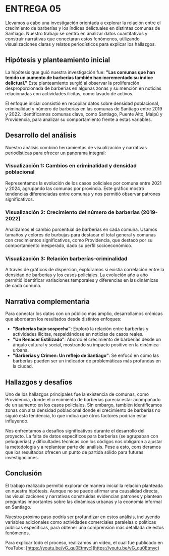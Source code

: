 # ENTREGA 05

Llevamos a cabo una investigación orientada a explorar la relación entre el crecimiento de barberías y los índices delictuales en distintas comunas de Santiago. Nuestro trabajo se centró en analizar datos cuantitativos y construir narrativas que conectaran estos fenómenos, utilizando visualizaciones claras y relatos periodísticos para explicar los hallazgos.

## Hipótesis y planteamiento inicial

La hipótesis que guió nuestra investigación fue: **"Las comunas que han tenido un aumento de barberías también han incrementado su índice delictual."** Este planteamiento surgió al observar la proliferación desproporcionada de barberías en algunas zonas y su mención en noticias relacionadas con actividades ilícitas, como lavado de activos.

El enfoque inicial consistió en recopilar datos sobre densidad poblacional, criminalidad y número de barberías en las comunas de Santiago entre 2019 y 2022. Identificamos comunas clave, como Santiago, Puente Alto, Maipú y Providencia, para analizar su comportamiento frente a estas variables.

## Desarrollo del análisis

Nuestro análisis combinó herramientas de visualización y narrativas periodísticas para ofrecer un panorama integral:

### Visualización 1: Cambios en criminalidad y densidad poblacional

Representamos la evolución de los casos policiales por comuna entre 2021 y 2024, agrupando las comunas por provincia. Este gráfico mostró tendencias diferenciadas entre comunas y nos permitió observar patrones significativos.

### Visualización 2: Crecimiento del número de barberías (2019-2022)

Analizamos el cambio porcentual de barberías en cada comuna. Usamos tamaños y colores de burbujas para destacar el total general y comunas con crecimientos significativos, como Providencia, que destacó por su comportamiento inesperado, dado su perfil socioeconómico.

### Visualización 3: Relación barberías-criminalidad

A través de gráficos de dispersión, exploramos si existía correlación entre la densidad de barberías y los casos policiales. La evolución año a año permitió identificar variaciones temporales y diferencias en las dinámicas de cada comuna.

## Narrativa complementaria

Para conectar los datos con un público más amplio, desarrollamos crónicas que abordaron los resultados desde distintos enfoques:

- **"Barberías bajo sospecha"**: Exploró la relación entre barberías y actividades ilícitas, respaldándose en noticias de casos reales.  
- **"Un Renacer Estilizado"**: Abordó el crecimiento de barberías desde un ángulo cultural y social, mostrando su impacto positivo en la dinámica urbana.  
- **"Barberías y Crimen: Un reflejo de Santiago"**: Se enfocó en cómo las barberías pueden ser un indicador de problemáticas más profundas en la ciudad.  

## Hallazgos y desafíos

Uno de los hallazgos principales fue la existencia de comunas, como Providencia, donde el crecimiento de barberías parecía estar acompañado de un aumento en los casos policiales. Sin embargo, también identificamos zonas con alta densidad poblacional donde el crecimiento de barberías no siguió esta tendencia, lo que indica que otros factores podrían estar influyendo.

Nos enfrentamos a desafíos significativos durante el desarrollo del proyecto. La falta de datos específicos para barberías (se agrupaban con peluquerías) y dificultades técnicas con los códigos nos obligaron a ajustar la metodología y a replantear parte del análisis. Pese a esto, consideramos que los resultados ofrecen un punto de partida sólido para futuras investigaciones.

## Conclusión

El trabajo realizado permitió explorar de manera inicial la relación planteada en nuestra hipótesis. Aunque no se puede afirmar una causalidad directa, las visualizaciones y narrativas construidas evidencian patrones y plantean preguntas importantes sobre las dinámicas urbanas y la economía informal en Santiago.

Nuestro próximo paso podría ser profundizar en estos análisis, incluyendo variables adicionales como actividades comerciales paralelas o políticas públicas específicas, para obtener una comprensión más detallada de estos fenómenos.

Para explicar todo el proceso, realizamos un vídeo, el cual fue publicado en YouTube: [https://youtu.be/vG_qu0Etmyc](https://youtu.be/vG_qu0Etmyc)
